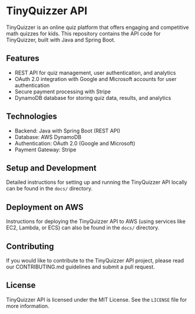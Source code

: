 # TinyQuizzer API

TinyQuizzer is an online quiz platform that offers engaging and competitive math quizzes for kids. This repository contains the API code for TinyQuizzer, built with Java and Spring Boot.

## Features

- REST API for quiz management, user authentication, and analytics
- OAuth 2.0 integration with Google and Microsoft accounts for user authentication
- Secure payment processing with Stripe
- DynamoDB database for storing quiz data, results, and analytics

## Technologies

- Backend: Java with Spring Boot (REST API)
- Database: AWS DynamoDB
- Authentication: OAuth 2.0 (Google and Microsoft)
- Payment Gateway: Stripe

## Setup and Development

Detailed instructions for setting up and running the TinyQuizzer API locally can be found in the `docs/` directory.

## Deployment on AWS

Instructions for deploying the TinyQuizzer API to AWS (using services like EC2, Lambda, or ECS) can also be found in the `docs/` directory.

## Contributing

If you would like to contribute to the TinyQuizzer API project, please read our CONTRIBUTING.md guidelines and submit a pull request.

## License

TinyQuizzer API is licensed under the MIT License. See the `LICENSE` file for more information.
